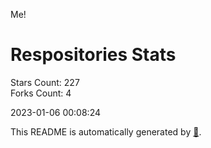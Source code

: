 Me!

# Respositories Stats
Stars Count: 227  
Forks Count: 4

2023-01-06 00:08:24  

This README is automatically generated by [🐰](https://github.com/rnitta/rnitta).
